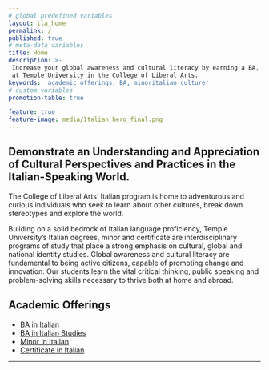 ```yaml
---
# global predefined variables
layout: tla_home
permalink: /
published: true
# meta-data variables
title: Home
description: >-
 Increase your global awareness and cultural literacy by earning a BA, Minor, or Certificate in Italian
 at Temple University in the College of Liberal Arts.
keywords: 'academic offerings, BA, minoritalian culture'
# custom variables
promotion-table: true

feature: true
feature-image: media/Italian_hero_final.png
---
```

## Demonstrate an Understanding and Appreciation of Cultural Perspectives and Practices in the Italian-Speaking World.
The College of Liberal Arts’ Italian program is home to adventurous and curious individuals who seek to learn about other cultures, break down stereotypes and explore the world.

Building on a solid bedrock of Italian language proficiency, Temple University’s Italian degrees, minor and certificate are interdisciplinary programs of study that place a strong emphasis on cultural, global and national identity studies. Global awareness and cultural literacy are fundamental to being active citizens, capable of promoting change and innovation. Our students learn the vital critical thinking, public speaking and problem-solving skills necessary to thrive both at home and abroad.

## Academic Offerings

 - [BA in Italian](https://www.temple.edu/academics/degree-programs/italian-major-la-ital-ba)
 - [BA in Italian Studies](https://www.temple.edu/academics/degree-programs/italian-studies-major-la-itls-ba)
 - [Minor in Italian](http://bulletin.temple.edu/undergraduate/liberal-arts/italian/minor-italian/)
 - [Certificate in Italian](https://www.temple.edu/academics/degree-programs/italian-certificate-undergraduate-la-ital-cr2%2B)

___
